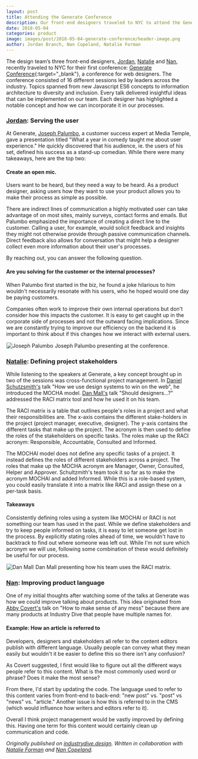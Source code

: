 ```yaml
---
layout: post 
title: Attending the Generate Conference
description: Our front-end designers traveled to NYC to attend the Generate Conference. Three concepts stood out to them and provided insight into our team's operations.
date: 2018-05-04
categories: product
image: images/post/2018-05-04-generate-conference/header-image.png
author: Jordan Branch, Nan Copeland, Natalie Forman
---
```


The design team’s three front-end designers, [Jordan](http://design.industrydive.com/about/jordan/), [Natalie](http://design.industrydive.com/about/natalie/) and [Nan](http://design.industrydive.com/about/nan/), recently traveled to NYC for their first conference: [Generate Conference](https://www.generateconf.com/){:target="_blank"}, a conference for web designers. The conference consisted of 16 different sessions led by leaders across the industry. Topics spanned from new Javascript ES6 concepts to information architecture to diversity and inclusion. Every talk delivered insightful ideas that can be implemented on our team. Each designer has highlighted a notable concept and how we can incorporate it in our processes.

### [Jordan](http://design.industrydive.com/about/jordan/): Serving the user

At Generate, [Joseph Palumbo](http://www.josephpalumbo.com/), a customer success expert at Media Temple, gave a presentation titled "What a year in comedy taught me about user experience." He quickly discovered that his audience, ie. the users of his set, defined his success as a stand-up comedian. While there were many takeaways, here are the top two:

#### Create an open mic.

Users want to be heard, but they need a way to be heard. As a product designer, asking users how they want to use your product allows you to make their process as simple as possible. 

There are indirect lines of communication a highly motivated user can take advantage of on most sites, mainly surveys, contact forms and emails. But Palumbo emphasized the importance of creating a direct line to the customer. Calling a user, for example, would solicit feedback and insights they might not otherwise provide through passive communication channels. Direct feedback also allows for conversation that might help a designer collect even more information about their user's processes. 

By reaching out, you can answer the following question.

#### Are you solving for the customer or the internal processes?

When Palumbo first started in the biz, he found a joke hilarious to him wouldn't necessarily resonate with his users, who he hoped would one day be paying customers.

Companies often work to improve their own internal operations but don't consider how this impacts the customer. It is easy to get caught up in the corporate side of processes and not the outward facing implications. Since we are constantly trying to improve our efficiency on the backend it is important to think about if this changes how we interact with external users. 

<p class="centered">
	<img src="{{ site.url }}/images/post/2018-05-04-generate-conference/comedy-speaker.jpg" alt="Joseph Palumbo" style="border: 1px solid #eee;"/>
	<span class="caption">Joseph Palumbo presenting at the conference.</span>
</p>

### [Natalie](http://design.industrydive.com/about/natalie/): Defining project stakeholders

While listening to the speakers at Generate, a key concept brought up in two of the sessions was cross-functional project management. In [Daniel Schutzsmith's](http://daniel.schutzsmith.com/) talk "How we use design systems to win on the web", he introduced the MOCHA model. [Dan Mall's](http://danmall.me/) talk "Should designers...?" addressed the RACI matrix tool and how he used it on his team.

The RACI matrix is a table that outlines people's roles in a project and what their responsibilities are. The x-axis contains the different stake-holders in the project (project manager, executive, designer). The y-axis contains the different tasks that make up the project. The acronym is then used to define the roles of the stakeholders on specific tasks. The roles make up the RACI acronym: Responsible, Accountable, Consulted and Informed.

The MOCHAI model does not define any specific tasks of a project. It instead defines the roles of different stakeholders across a project. The roles that make up the MOCHA acronym are Manager, Owner, Consulted, Helper and Approver. Schultzmith's team took it so far as to make the acronym MOCHAI and added Informed. While this is a role-based system, you could easily translate it into a matrix like RACI and assign these on a per-task basis.

#### Takeaways

Consistently defining roles using a system like MOCHAI or RACI is not something our team has used in the past. While we define stakeholders and try to keep people informed on tasks, it is easy to let someone get lost in the process. By explicitly stating roles ahead of time, we wouldn't have to backtrack to find out where someone was left out. While I'm not sure which acronym we will use, following some combination of these would definitely be useful for our process.

<p class="centered">
	<img src="{{ site.url }}/images/post/2018-05-04-generate-conference/mochai-raci-speaker.jpg" alt="Dan Mall" style="border: 1px solid #eee;"/>
	<span class="caption">Dan Mall presenting how his team uses the RACI matrix.</span>
</p>

### [Nan](http://design.industrydive.com/about/nan/): Improving product language

One of my initial thoughts after watching some of the talks at Generate was how we could improve talking about products. This idea originated from [Abby Covert's](http://abbytheia.com/) talk on "How to make sense of any mess" because there are many products at Industry Dive that people have multiple names for. 

#### Example: How an article is referred to 

Developers, designers and stakeholders all refer to the content editors publish with different language. Usually people can convey what they mean easily but wouldn't it be easier to define this so there isn't any confusion?

As Covert suggested, I first would like to figure out all the different ways people refer to this content. What is the most commonly used word or phrase? Does it make the most sense?

From there, I'd start by updating the code. The language used to refer to this content varies from front-end to back-end: "new post" vs. "post" vs "news" vs. "article." Another issue is how this is referred to in the CMS (which would influence how writers and editors refer to it).

Overall I think project management would be vastly improved by defining this. Having one term for this content would certainly clean up communication and code.

<span style="font-style: italic;">Originally published on [industrydive.design](https://industrydive.design/). Written in collaboration with [Natalie Forman](http://natalieforman.com/) and [Nan Copeland](https://www.nancopeland.com/).</span>
